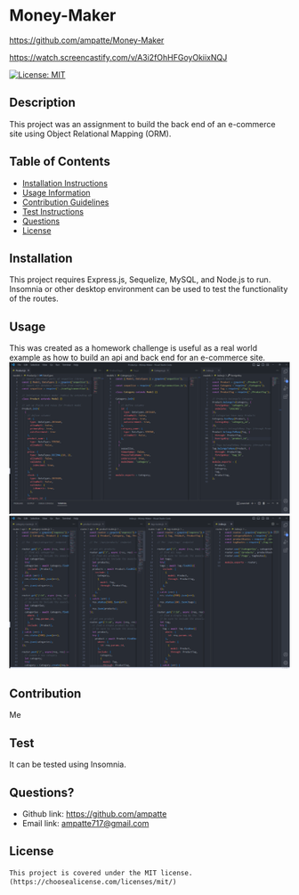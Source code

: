 # Money-Maker
https://github.com/ampatte/Money-Maker

https://watch.screencastify.com/v/A3i2fOhHFGoyOkiixNQJ

  [![License: MIT](https://img.shields.io/badge/License-MIT-yellow.svg)](https://opensource.org/licenses/MIT)

  ## Description
  This project was an assignment to build the back end of an e-commerce site using Object Relational Mapping (ORM).

  ## Table of Contents
  - [Installation Instructions](#Installation)
  - [Usage Information](#Usage)
  - [Contribution Guidelines](#Contribution)
  - [Test Instructions](#Test)
  - [Questions](#Questions)
  - [License](#License)
  
  ## Installation
  This project requires Express.js, Sequelize, MySQL, and Node.js to run. Insomnia or other desktop environment can be used to test the functionality of the routes.

  ## Usage
  This was created as a homework challenge  is useful as a real world example as how to build an api and back end for an e-commerce site.
  ![code snippet1](/assets/CodeSnippet1.png)
  ![code snippet2](/assets/CodeSnippet2.png)
  
  ## Contribution
  Me

  ## Test
  It can be tested using Insomnia.

  ## Questions?
  - Github link: https://github.com/ampatte
  - Email link: ampatte717@gmail.com

  ## License
    This project is covered under the MIT license.(https://choosealicense.com/licenses/mit/)
